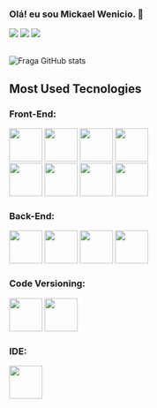 ### Olá! eu sou Mickael Wenicio. 👋

<div>
  <a href="https://www.instagram.com/mickaelwenicio/" target="_blank"><img src="https://img.shields.io/badge/-Instagram-%23E4405F?style=for-the-badge&logo=instagram&logoColor=white" target="_blank"></a>
  <a href = "mailto:mickael.programador123@gmail.com"><img src="https://img.shields.io/badge/-Gmail-%23333?style=for-the-badge&logo=gmail&logoColor=white" target="_blank"></a>
  <a href="https://www.linkedin.com/in/mickael-wenicio-9bb096240/" target="_blank"><img src="https://img.shields.io/badge/-LinkedIn-%230077B5?style=for-the-badge&logo=linkedin&logoColor=white" target="_blank"></a> 
  
</div> <br>

![Fraga GitHub stats](https://github-readme-stats.vercel.app/api?username=MickaelWenicio&show_icons=true&theme=dracula&count_private=true)

## Most Used Tecnologies

### Front-End:
<div style="display: inline_block">
  <img src="https://cdn.jsdelivr.net/gh/devicons/devicon/icons/html5/html5-original.svg" style="width:60px;"/>
  <img src="https://cdn.jsdelivr.net/gh/devicons/devicon/icons/css3/css3-original.svg" style="width:60px"/>
  <img src="https://cdn.jsdelivr.net/gh/devicons/devicon/icons/bootstrap/bootstrap-original.svg" style="width:60px"/>
  <img src="https://cdn.jsdelivr.net/gh/devicons/devicon/icons/javascript/javascript-original.svg" style="width:60px"/> <br/>
  <img src="https://cdn.jsdelivr.net/gh/devicons/devicon/icons/react/react-original.svg" style="width:60px"/>
  <img src="https://cdn.jsdelivr.net/gh/devicons/devicon/icons/vuejs/vuejs-original.svg" style="width:60px"/>
  <img src="https://cdn.jsdelivr.net/gh/devicons/devicon/icons/jquery/jquery-original.svg" style="width:60px"/>
  <img src="https://cdn.jsdelivr.net/gh/devicons/devicon/icons/angularjs/angularjs-plain.svg" style="width:60px"/>
</div>

### Back-End:
<div style="display: inline_block">
  <img src="https://cdn.jsdelivr.net/gh/devicons/devicon/icons/nodejs/nodejs-original.svg" style="width:60px"/>
  <img src="https://cdn.jsdelivr.net/gh/devicons/devicon/icons/mongodb/mongodb-original.svg" style="width:60px"/>
  <img src="https://cdn.jsdelivr.net/gh/devicons/devicon/icons/express/express-original.svg" style="width:60px"/>
  <img src="https://cdn.jsdelivr.net/gh/devicons/devicon/icons/php/php-plain.svg" style="width:60px"/>
</div>

### Code Versioning:
<div style="display: inline_block">
  <img src="https://cdn.jsdelivr.net/gh/devicons/devicon/icons/git/git-original.svg" style="width:60px"/>
  <img src="https://cdn.jsdelivr.net/gh/devicons/devicon/icons/github/github-original.svg" style="width:60px"/>
</div>

### IDE:
<div style="display: inline_block">
  <img <img src="https://cdn.jsdelivr.net/gh/devicons/devicon/icons/visualstudio/visualstudio-plain.svg" style="width:60px"/>
</div>
<br>
